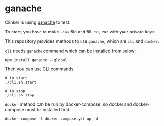 # ganache

Clinker is using [ganache](https://github.com/trufflesuite/ganache) to test.

To start, you have to make `.env` file and fill `PK1`, `PK2` with your private keys.

This repository provides methods to use `ganache`, which are `cli` and `docker`.

`cli` needs `ganache` command which can be installed from below:

```
npm install ganache --global
```

Then you can use CLI commands.

```
# to start
./cli.sh start

# to stop
./cli.sh stop
```

`docker` method can be run by docker-compose, so docker and docker-compose must be installed first.

```
docker-compose -f docker-compose.yml up -d
```
